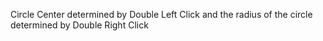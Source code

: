 Circle Center determined by Double Left Click
and the radius of the circle determined by Double Right Click
